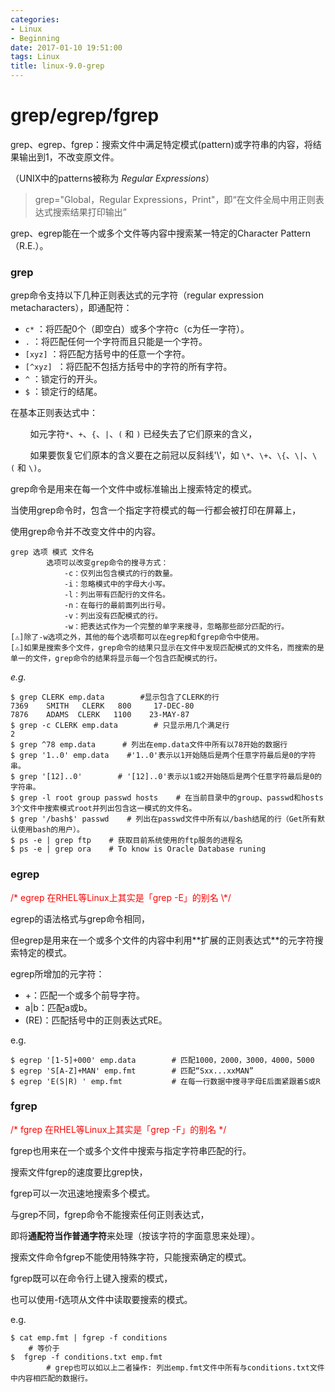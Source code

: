 ```yaml
---
categories:
- Linux
- Beginning
date: 2017-01-10 19:51:00
tags: Linux
title: linux-9.0-grep
---
```


# grep/egrep/fgrep

grep、egrep、fgrep：搜索文件中满足特定模式(pattern)或字符串的内容，将结果输出到1，不改变原文件。

（UNIX中的patterns被称为 _Regular Expressions_）

> grep="Global，Regular Expressions，Print"，即“在文件全局中用正则表达式搜索结果打印输出”

grep、egrep能在一个或多个文件等内容中搜索某一特定的Character Pattern（R.E.）。

### grep

grep命令支持以下几种正则表达式的元字符（regular expression metacharacters），即通配符：

- `c*` ：将匹配0个（即空白）或多个字符c（c为任一字符）。
- `.` ：将匹配任何一个字符而且只能是一个字符。
- `[xyz]` ：将匹配方括号中的任意一个字符。
- `[^xyz]`  ：将匹配不包括方括号中的字符的所有字符。
- `^` ：锁定行的开头。
- `$` ：锁定行的结尾。

在基本正则表达式中：

        如元字符`*`、`+`、`{`、`|`、`(` 和 `)` 已经失去了它们原来的含义，

        如果要恢复它们原本的含义要在之前冠以反斜线'\\'，如 `\*`、`\+`、`\{`、`\|`、`\(` 和 `\)`。

grep命令是用来在每一个文件中或标准输出上搜索特定的模式。

当使用grep命令时，包含一个指定字符模式的每一行都会被打印在屏幕上，

使用grep命令并不改变文件中的内容。

```
grep 选项 模式 文件名
        选项可以改变grep命令的搜寻方式：
            -c：仅列出包含模式的行的数量。
            -i：忽略模式中的字母大小写。
            -l：列出带有匹配行的文件名。
            -n：在每行的最前面列出行号。
            -v：列出没有匹配模式的行。
            -w：把表达式作为一个完整的单字来搜寻，忽略那些部分匹配的行。
[⚠️]除了-w选项之外，其他的每个选项都可以在egrep和fgrep命令中使用。
[⚠️]如果是搜索多个文件，grep命令的结果只显示在文件中发现匹配模式的文件名，而搜索的是单一的文件，grep命令的结果将显示每一个包含匹配模式的行。
```

_e.g._

```
$ grep CLERK emp.data        #显示包含了CLERK的行
7369    SMITH   CLERK   800     17-DEC-80
7876    ADAMS  CLERK   1100    23-MAY-87
$ grep -c CLERK emp.data        # 只显示用几个满足行
2
$ grep ^78 emp.data      # 列出在emp.data文件中所有以78开始的数据行
$ grep '1..0' emp.data    #'1..0'表示以1开始随后是两个任意字符最后是0的字符串。
$ grep '[12]..0'        # '[12]..0'表示以1或2开始随后是两个任意字符最后是0的字符串。
$ grep -l root group passwd hosts    # 在当前目录中的group、passwd和hosts 3个文件中搜索模式root并列出包含这一模式的文件名。
$ grep '/bash$' passwd    # 列出在passwd文件中所有以/bash结尾的行（Get所有默认使用bash的用户）。
$ ps -e | grep ftp    # 获取目前系统使用的ftp服务的进程名
$ ps -e | grep ora    # To know is Oracle Database runing
```

### egrep

<p align="left"><span style="color: rgb(253, 4, 4);">/* egrep 在RHEL等Linux上其实是「grep -E」的别名 \*/</span></p>
<p align="left">egrep的语法格式与grep命令相同，</p>
但egrep是用来在一个或多个文件的内容中利用**扩展的正则表达式**的元字符搜索特定的模式。

egrep所增加的元字符：

- +：匹配一个或多个前导字符。
- a|b：匹配a或b。
- (RE)：匹配括号中的正则表达式RE。

e.g.

```
$ egrep '[1-5]+000' emp.data        # 匹配1000，2000，3000，4000，5000
$ egrep 'S[A-Z]+MAN' emp.fmt        # 匹配“Sxx...xxMAN”
$ egrep 'E(S|R) ' emp.fmt           # 在每一行数据中搜寻字母E后面紧跟着S或R
```

### fgrep

<span style="color: rgb(253, 4, 4);">/* fgrep 在RHEL等Linux上其实是「grep -F」的别名 \*/</span>

fgrep也用来在一个或多个文件中搜索与指定字符串匹配的行。

搜索文件fgrep的速度要比grep快，

fgrep可以一次迅速地搜索多个模式。

与grep不同，fgrep命令不能搜索任何正则表达式，

即将**通配符当作普通字符**来处理（按该字符的字面意思来处理）。

搜索文件命令fgrep不能使用特殊字符，只能搜索确定的模式。

fgrep既可以在命令行上键入搜索的模式，

也可以使用-f选项从文件中读取要搜索的模式。

e.g.

```
$ cat emp.fmt | fgrep -f conditions
    # 等价于
$  fgrep -f conditions.txt emp.fmt
		# grep也可以如以上二者操作: 列出emp.fmt文件中所有与conditions.txt文件中内容相匹配的数据行。

```